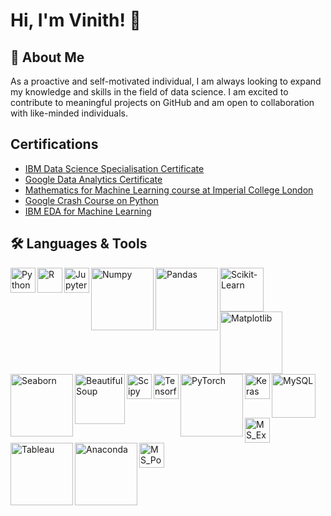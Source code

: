 # Hi, I'm Vinith! 👋

## 🚀 About Me
As a proactive and self-motivated individual, I am always looking to expand my knowledge and skills in the field of data science. I am excited to contribute to meaningful projects on GitHub and am open to collaboration with like-minded individuals.

## Certifications
- [IBM Data Science Specialisation Certificate](https://www.coursera.org/account/accomplishments/specialization/certificate/2V4TX3QY6ND5)
- [Google Data Analytics Certificate](https://www.coursera.org/account/accomplishments/specialization/certificate/6WY7V4PRHKHS)
- [Mathematics for Machine Learning course at Imperial College London](https://www.coursera.org/account/accomplishments/specialization/certificate/YRPV3FTKSHXF)
- [Google Crash Course on Python](https://www.coursera.org/account/accomplishments/certificate/PDJC6BEBHRE3)
- [IBM EDA for Machine Learning](https://www.coursera.org/account/accomplishments/certificate/S5KD682ZAPVL)

## 🛠 Languages & Tools
<img align="left" alt="Python" width="40px" src="https://upload.wikimedia.org/wikipedia/commons/thumb/c/c3/Python-logo-notext.svg/219px-Python-logo-notext.svg.png"/>
<img align="left" alt="R" width="40px" src="https://upload.wikimedia.org/wikipedia/commons/thumb/1/1b/R_logo.svg/310px-R_logo.svg.png"/>
<img align="left" alt="Jupyter Notebook" width="40px" src="https://upload.wikimedia.org/wikipedia/commons/thumb/3/38/Jupyter_logo.svg/414px-Jupyter_logo.svg.png"/>
<img align="left" alt="Numpy" width="100px" src="https://upload.wikimedia.org/wikipedia/commons/thumb/3/31/NumPy_logo_2020.svg/320px-NumPy_logo_2020.svg.png"/>
<img align="left" alt="Pandas" width="100px" src="https://upload.wikimedia.org/wikipedia/commons/9/9f/Pandas_logo_2016.svg"/>
<img align="left" alt="Scikit-Learn" width="70px" src="https://upload.wikimedia.org/wikipedia/commons/0/05/Scikit_learn_logo_small.svg"/>
<img align="left" alt="Matplotlib" width="100px" src="https://upload.wikimedia.org/wikipedia/en/5/56/Matplotlib_logo.svg"/>
<img align="left" alt="Seaborn" width="100px" src="https://seaborn.pydata.org/_images/logo-wide-lightbg.svg"/>
<img align="left" alt="BeautifulSoup" width="80px" src="https://www.jeveuxetredatascientist.fr/wp-content/uploads/2022/06/BeautifulSoup-1080x428.jpg"/>
<img align="left" alt="Scipy" width="40px" src="https://upload.wikimedia.org/wikipedia/commons/thumb/b/b2/SCIPY_2.svg/240px-SCIPY_2.svg.png"/>
<img align="left" alt="Tensorflow" width="40px" src="https://upload.wikimedia.org/wikipedia/commons/thumb/2/2d/Tensorflow_logo.svg/115px-Tensorflow_logo.svg.png"/>
<img align="left" alt="PyTorch" width="100px" src="https://upload.wikimedia.org/wikipedia/commons/9/96/Pytorch_logo.png"/>
<img align="left" alt="Keras" width="40px" src="https://upload.wikimedia.org/wikipedia/commons/thumb/a/ae/Keras_logo.svg/480px-Keras_logo.svg.png"/>
<img align="left" alt="MySQL" width="70px" src="https://www.mysql.com/common/logos/logo-mysql-170x115.png"/>
<img align="left" alt="MS_Excel" width="40px" src="https://upload.wikimedia.org/wikipedia/commons/thumb/3/34/Microsoft_Office_Excel_%282019%E2%80%93present%29.svg/516px-Microsoft_Office_Excel_%282019%E2%80%93present%29.svg.png"/>
<img align="left" alt="Tableau" width="100px" src="https://upload.wikimedia.org/wikipedia/commons/thumb/4/4b/Tableau_Logo.png/640px-Tableau_Logo.png"/>
<img align="left" alt="Anaconda" width="100px" src="https://seeklogo.com/images/A/anaconda-logo-ECE998096F-seeklogo.com.png"/>
<img align="left" alt="MS_Powerpoint" width="40px" src="https://upload.wikimedia.org/wikipedia/commons/thumb/0/0d/Microsoft_Office_PowerPoint_%282019%E2%80%93present%29.svg/516px-Microsoft_Office_PowerPoint_%282019%E2%80%93present%29.svg.png"/>
